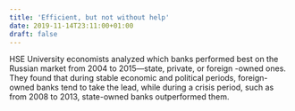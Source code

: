 ```yaml
---
title: 'Efficient, but not without help'
date: 2019-11-14T23:11:00+01:00
draft: false
---
```


HSE University economists analyzed which banks performed best on the Russian market from 2004 to 2015—state, private, or foreign -owned ones. They found that during stable economic and political periods, foreign-owned banks tend to take the lead, while during a crisis period, such as from 2008 to 2013, state-owned banks outperformed them.